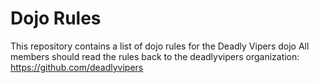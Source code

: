 Dojo Rules
==========

This repository contains a list of dojo rules for the Deadly Vipers dojo
All members should read the rules
back to the deadlyvipers organization: https://github.com/deadlyvipers


